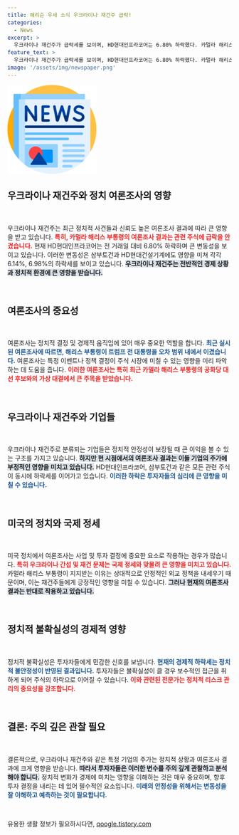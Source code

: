 ```yaml
---
title: 해리슨 우세 소식 우크라이나 재건주 급락!
categories:
  - News
excerpt: >
  우크라이나 재건주가 급락세를 보이며, HD현대인프라코어는 6.80% 하락했다. 카멀라 해리스 부통령이 트럼프를 오차범위 내에서 이겼다는 여론조사 결과가 시장에 악재로 작용하고 있다. 클릭해서 자세한 원인을 확인해보세요!
feature_text: >
  우크라이나 재건주가 급락세를 보이며, HD현대인프라코어는 6.80% 하락했다. 카멀라 해리스 부통령이 트럼프를 오차범위 내에서 이겼다는 여론조사 결과가 시장에 악재로 작용하고 있다. 클릭해서 자세한 원인을 확인해보세요!
image: '/assets/img/newspaper.png'
---
```


<p><img src="/assets/img/newspaper.png" alt="kimp 속보" /></p>

<h2 data-ke-size="size26">우크라이나 재건주와 정치 여론조사의 영향</h2>

<p data-ke-size="size16">&nbsp;</p>

<p>우크라이나 재건주는 최근 정치적 사건들과 신뢰도 높은 여론조사 결과에 따라 큰 영향을 받고 있습니다. <b><span style="color: #ee2323;">특히, 카멀라 해리스 부통령의 여론조사 결과는 관련 주식에 급락을 안겼습니다.</span></b> 현재 HD현대인프라코어는 전 거래일 대비 6.80% 하락하며 큰 변동성을 보이고 있습니다. 이러한 변동성은 삼부토건과 HD현대건설기계에도 영향을 미쳐 각각 6.14%, 6.98%의 하락세를 보이고 있습니다. <b><span style="background-color: #21538527;">우크라이나 재건주는 전반적인 경제 상황과 정치적 환경에 큰 영향을 받습니다.</span></b> </p>

<p><br></p>

<h2 data-ke-size="size26">여론조사의 중요성</h2>

<p data-ke-size="size16">&nbsp;</p>

<p>여론조사는 정치적 결정 및 경제적 움직임에 있어 매우 중요한 역할을 합니다. <b><span style="color: #1a5490;">최근 실시된 여론조사에 따르면, 해리스 부통령이 트럼프 전 대통령을 오차 범위 내에서 이겼습니다.</span></b> 여론조사는 특정 이벤트나 정책 결정이 주식 시장에 미칠 수 있는 영향을 미리 파악하는 데 도움을 줍니다. <b><span style="color: #ee2323;">이러한 여론조사는 특히 최근 카멀라 해리스 부통령의 공화당 대선 후보와의 가상 대결에서 큰 주목을 받았습니다.</span></b> </p>

<p><br></p>

<h2 data-ke-size="size26">우크라이나 재건주와 기업들</h2>

<p data-ke-size="size16">&nbsp;</p>

<p>우크라이나 재건주로 분류되는 기업들은 정치적 안정성이 보장될 때 큰 이익을 볼 수 있는 구조를 가지고 있습니다. <b><span style="background-color: #21538527;">하지만 현 시점에서의 여론조사 결과는 이들 기업의 주가에 부정적인 영향을 미치고 있습니다.</span></b> HD현대인프라코어, 삼부토건과 같은 모든 관련 주식이 동시에 하락세를 이어가고 있습니다. <b><span style="color: #1a5490;">이러한 하락은 투자자들의 심리에 큰 영향을 미칠 수 있습니다.</span></b></p>

<p><br></p>

<h2 data-ke-size="size26">미국의 정치와 국제 정세</h2>

<p data-ke-size="size16">&nbsp;</p>

<p>미국 정치에서 여론조사는 사업 및 투자 결정에 중요한 요소로 작용하는 경우가 많습니다. <b><span style="color: #ee2323;">특히 우크라이나 간섭 및 재건 문제는 국제 정세와 맞물려 큰 영향을 미치고 있습니다.</span></b> 카멀라 해리스 부통령이 지지받는 이유는 상대적으로 안정적인 외교 정책을 내세우기 때문이며, 이는 재건주들에게 긍정적인 영향을 미칠 수 있습니다. <b><span style="background-color: #21538527;">그러나 현재의 여론조사 결과는 반대로 작용하고 있습니다.</span></b> </p>

<p><br></p>

<h2 data-ke-size="size26">정치적 불확실성의 경제적 영향</h2>

<p data-ke-size="size16">&nbsp;</p>

<p>정치적 불확실성은 투자자들에게 민감한 신호를 보냅니다. <b><span style="color: #1a5490;">현재의 경제적 하락세는 정치적 불안정성이 반영된 결과입니다.</span></b> 투자자들은 불확실성이 클 경우 보수적인 접근을 취하게 되어 주식의 하락으로 이어질 수 있습니다. <b><span style="color: #ee2323;">이와 관련된 전문가는 정치적 리스크 관리의 중요성을 강조합니다.</span></b>   </p>

<p><br></p>

<h2 data-ke-size="size26">결론: 주의 깊은 관찰 필요</h2>

<p data-ke-size="size16">&nbsp;</p>

<p>결론적으로, 우크라이나 재건주와 같은 특정 기업의 주가는 정치적 상황과 여론조사 결과에 크게 영향을 받습니다. <b><span style="background-color: #21538527;">따라서 투자자들은 이러한 변수를 주의 깊게 관찰하고 분석해야 합니다.</span></b> 정치적 변화가 경제에 미치는 영향을 이해하는 것은 매우 중요하며, 향후 투자 결정을 내리는 데 있어 필수적인 요소입니다. <b><span style="color: #1a5490;">미래의 안정성을 위해서는 변동성을 잘 이해하고 예측하는 것이 필요합니다.</span></b></p>

<p><br></p>
유용한 생활 정보가 필요하시다면, <a href="https://qoogle.tistory.com" rel="dofollow">qoogle.tistory.com</a>


